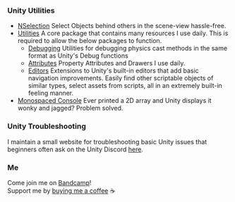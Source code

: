 ### Unity Utilities
- [NSelection](https://github.com/vertxxyz/NSelection)
Select Objects behind others in the scene-view hassle-free.
- [Utilities](https://github.com/vertxxyz/Vertx.Utilities)
A core package that contains many resources I use daily. This is required to allow the below packages to function.
  - [Debugging](https://github.com/vertxxyz/Vertx.Debugging)
  Utilities for debugging physics cast methods in the same format as Unity's Debug functions
  - [Attributes](https://github.com/vertxxyz/Vertx.Attributes)
  Property Attributes and Drawers I use daily.
  - [Editors](https://github.com/vertxxyz/Vertx.Editors)
  Extensions to Unity's built-in editors that add basic navigation improvements. Easily find other scriptable objects of similar types, select assets from scripts, all in an extremely built-in feeling manner.
- [Monospaced Console](https://github.com/vertxxyz/Monospaced-Console)
Ever printed a 2D array and Unity displays it wonky and jagged? Problem solved.


### Unity Troubleshooting
I maintain a small website for troubleshooting basic Unity issues that beginners often ask on the Unity Discord [here](https://help.vertx.xyz).

### Me
Come join me on [Bandcamp](https://bandcamp.com/vertx)!  
Support me by [buying me a coffee](https://ko-fi.com/vertx) ☕
